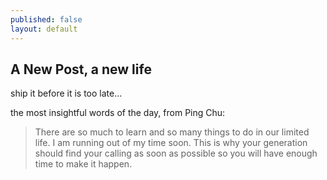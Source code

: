 ```yaml
---
published: false
layout: default
---
```


## A New Post, a new life

ship it before it is too late...

the most insightful words of the day, from Ping Chu:

> There are so much to learn and so many things to do in our limited life.  I am running out of my time soon.  This is why your generation should find your calling as soon as possible so you will have enough time to make it happen.
